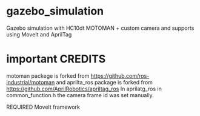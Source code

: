 # gazebo_simulation
Gazebo simulation with HC10dt MOTOMAN + custom camera and supports  using MoveIt and AprilTag
# important CREDITS 
motoman packege is forked from https://github.com/ros-industrial/motoman and aprilta_ros package is forked from https://github.com/AprilRobotics/apriltag_ros
In aprilatg_ros in common_function.h the camera frame id was set manually. 


REQUIRED MoveIt framework
